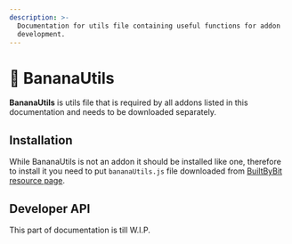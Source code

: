 ```yaml
---
description: >-
  Documentation for utils file containing useful functions for addon
  development.
---
```


# 🍌 BananaUtils

**BananaUtils** is utils file that is required by all addons listed in this documentation and needs to be downloaded separately.

## Installation

While BananaUtils is not an addon it should be installed like one, therefore to install it you need to put `bananaUtils.js` file downloaded from [BuiltByBit resource page](https://builtbybit.com/resources/olympus-utils-bananautils.50368/).

## Developer API

This part of documentation is till W.I.P.
